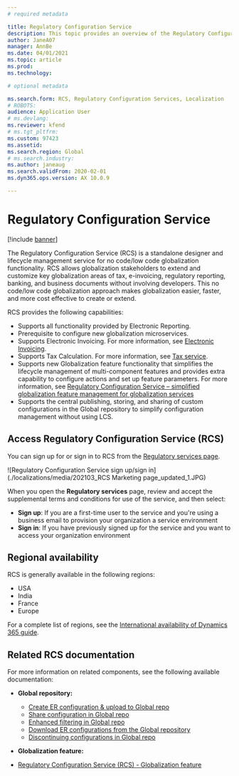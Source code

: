 ```yaml
---
# required metadata

title: Regulatory Configuration Service
description: This topic provides an overview of the Regulatory Configuration Service capabilities and explains how to access the service.
author: JaneA07
manager: AnnBe
ms.date: 04/01/2021
ms.topic: article
ms.prod: 
ms.technology: 

# optional metadata

ms.search.form: RCS, Regulatory Configuration Services, Localization
# ROBOTS: 
audience: Application User
# ms.devlang: 
ms.reviewer: kfend
# ms.tgt_pltfrm: 
ms.custom: 97423
ms.assetid: 
ms.search.region: Global
# ms.search.industry: 
ms.author: janeaug
ms.search.validFrom: 2020-02-01
ms.dyn365.ops.version: AX 10.0.9

---
```

#  Regulatory Configuration Service

[!include [banner](../includes/banner.md)]

The Regulatory Configuration Service (RCS) is a standalone designer and lifecycle management service for no code/low code globalization functionality. RCS allows globalization stakeholders to extend and customize key globalization areas of tax, e-invoicing, regulatory reporting, banking, and business documents without involving developers. This no code/low code globalization approach makes globalization easier, faster, and more cost effective to create or extend.

RCS provides the following capabilities:

   - Supports all functionality provided by Electronic Reporting.
   - Prerequisite to configure new globalization microservices.
   - Supports Electronic Invoicing. For more information, see [Electronic Invoicing](https://docs.microsoft.com/dynamics365-release-plan/2021wave1/finance-operations/dynamics365-finance/electronic-invoicing-add-on-dynamics-365-ga.md).
   - Supports Tax Calculation. For more information, see [Tax service](https://docs.microsoft.com/dynamics365-release-plan/2021wave1/finance-operations/dynamics365-finance/tax-service-preview.md).
   - Supports new Globalization feature functionality that simplifies the lifecycle management of multi-component features and provides extra capability to configure actions and set up feature parameters. For more information, see [Regulatory Configuration Service – simplified globalization feature management for globalization services](https://docs.microsoft.com/dynamics365-release-plan/2021wave1/finance-operations/dynamics365-finance/regulatory-configuration-service-simplified-globalization-feature-management-globalization-services.md)
-	Supports the central publishing, storing, and sharing of custom configurations in the Global repository to simplify configuration management without using LCS.

## Access Regulatory Configuration Service (RCS)
You can sign up for or sign in to RCS from the [Regulatory services page](https://marketing.configure.global.dynamics.com/). 

   ![Regulatory Configuration Service sign up/sign in](./localizations/media/202103_RCS Marketing page_updated_1.JPG) 
    
When you open the **Regulatory services** page, review and accept the supplemental terms and conditions for use of the service, and then select:

   - **Sign up**: If you are a first-time user to the service and you're using a business email to provision your organization a service environment
   - **Sign in**: If you have previously signed up for the service and you want to access your organization environment

## Regional availability
RCS is generally available in the following regions: 

   - USA
   - India 
   - France 
   - Europe
   
For a complete list of regions, see the [International availability of Dynamics 365 guide](https://aka.ms/dynamics_365_international_availability_deck). 

## Related RCS documentation
For more information on related components, see the following available documentation:

- **Global repository:**
  -	[Create ER configuration & upload to Global repo](rcs-global-repo-upload.md)	
  -	[Share configuration in Global repo](rcs-global-repo-share-configuration.md)	
  -	[Enhanced filtering in Global repo](enhanced-filtering-global-repo.md)	
  -	[Download ER configurations from the Global repository](er-download-configurations-global-repo.md) 
  -	[Discontinuing configurations in Global repo](discontinuing-configurations-rcs-global-repo.md)

-	**Globalization feature:**
  -	[Regulatory Configuration Service (RCS) - Globalization feature](https://docs.microsoft.com/dynamics365-release-plan/2021wave1/finance-operations/dynamics365-finance/regulatory-configuration-service-simplified-globalization-feature-management-globalization-services.md)

